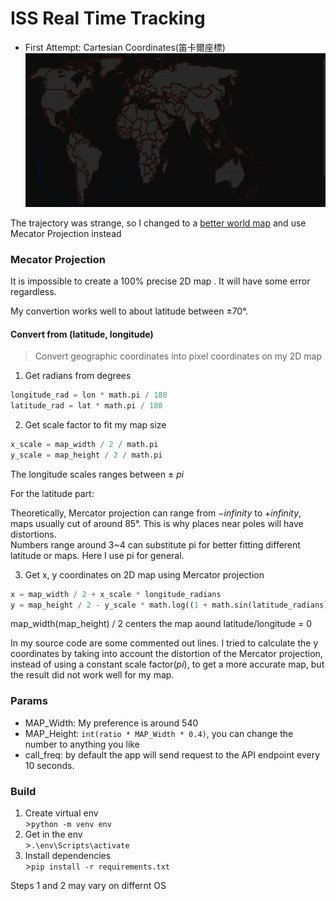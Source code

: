 # ISS Real Time Tracking
- First Attempt: Cartesian Coordinates(笛卡爾座標)  
![Alt text](assets/image.png)  

The trajectory was strange, so I changed to a [better world map](https://www.joaoleitao.com/wp-content/uploads/2019/04/World-Map.jpg) and use Mecator Projection instead

### Mecator Projection
It is impossible to create a 100% precise 2D map . It will have some error regardless.

My convertion works well to about latitude between ±70°.  

#### Convert from (latitude, longitude)
> Convert geographic coordinates into pixel coordinates on my 2D map
1. Get radians from degrees
```python
longitude_rad = lon * math.pi / 180
latitude_rad = lat * math.pi / 180
```
2. Get scale factor to fit my map size
```python
x_scale = map_width / 2 / math.pi
y_scale = map_height / 2 / math.pi
```  
The longitude scales ranges between ± $pi$  

For the latitude part:  

Theoretically, Mercator projection can range from $-infinity$ to $+infinity$, maps usually cut of around 85°. This is why places near poles will have distortions.  
Numbers range around 3~4 can substitute pi for better fitting different latitude or maps. Here I use pi for general.  


3. Get x, y coordinates on 2D map using Mercator projection
```python
x = map_width / 2 + x_scale * longitude_radians
y = map_height / 2 - y_scale * math.log((1 + math.sin(latitude_radians)) / (1 - math.sin(latitude_radians)))
```  
map_width(map_height) / 2 centers the map aound latitude/longitude = 0  

In my source code are some commented out lines. I tried to calculate the y coordinates by taking into account the distortion of the Mercator projection, instead of using a constant scale factor($pi$), to get a more accurate map, but the result did not work well for my map.  

### Params
- MAP_Width: My preference is around 540
- MAP_Height: `int(ratio * MAP_Width * 0.4)`, you can change the number to anything you like
- call_freq: by default the app will send request to the API endpoint every 10 seconds.  

### Build
1. Create virtual env  
\>`python -m venv env`
2. Get in the env  
\>`.\env\Scripts\activate`  
3. Install dependencies  
\>`pip install -r requirements.txt`

Steps 1 and 2 may vary on differnt OS  